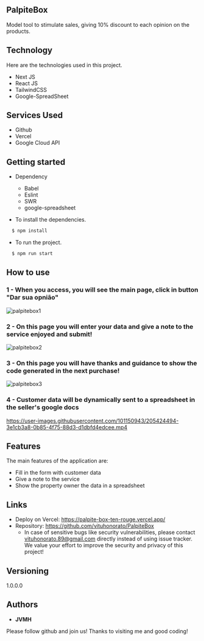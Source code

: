 

## PalpiteBox
Model tool to stimulate sales, giving 10% discount to each opinion on the products.


## Technology 

Here are the technologies used in this project.

* Next JS
* React JS
* TailwindCSS
* Google-SpreadSheet

## Services Used

* Github
* Vercel
* Google Cloud API



## Getting started

* Dependency
  - Babel 
  - Eslint
  - SWR
  - google-spreadsheet
  
* To install the dependencies.
```bash
  $ npm install
  ```
  
* To run the project.
```bash
  $ npm run start
  ```

## How to use

### 1 - When you access, you will see the main page, click in button "Dar sua opnião"  

![palpitebox1](https://user-images.githubusercontent.com/101150943/205424036-631e2e47-1373-46de-8102-3ac22dc722ab.jpg)


### 2 - On this page you will enter your data and give a note to the service enjoyed and submit!

![palpitebox2](https://user-images.githubusercontent.com/101150943/205424160-7ec46a71-1bf0-456e-81da-138a374e2d45.jpg)

### 3 - On this page you will have thanks and guidance to show the code generated in the next purchase!

![palpitebox3](https://user-images.githubusercontent.com/101150943/205424180-800ed469-7f9a-43f4-8c2c-394d2b300920.jpg)

### 4 - Customer data will be dynamically sent to a spreadsheet in the seller's google docs

https://user-images.githubusercontent.com/101150943/205424494-3e1cb3a8-0b85-4f75-88d3-d1dbfd4edcee.mp4


## Features

The main features of the application are:
 - Fill in the form with customer data
 - Give a note to the service
 - Show the property owner the data in a spreadsheet

## Links
  - Deploy on Vercel: https://palpite-box-ten-rouge.vercel.app/
  - Repository: https://github.com/vituhonorato/PalpiteBox
    - In case of sensitive bugs like security vulnerabilities, please contact
      vituhonorato.89@gmail.com directly instead of using issue tracker. We value your effort
      to improve the security and privacy of this project!

  ## Versioning

  1.0.0.0


  ## Authors

  * **JVMH** 

  Please follow github and join us!
  Thanks to visiting me and good coding!
